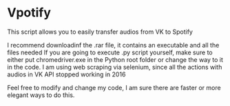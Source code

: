 # Vpotify
This script allows you to easily transfer audios from VK to Spotify

I recommend downloadinf the .rar file, it contains an executable and all the files needed
If you are going to execute .py script yourself, make sure to either put chromedriver.exe in the Python root folder or change the way to it in the code.
I am using web scraping via selenium, since all the actions with audios in VK API stopped working in 2016

Feel free to modify and change my code, I am sure there are faster or more elegant ways to do this.
